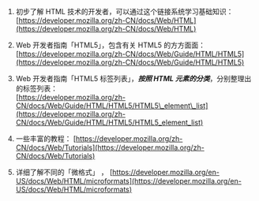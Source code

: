 1. 初步了解 HTML 技术的开发者，可以通过这个链接系统学习基础知识：[https://developer.mozilla.org/zh-CN/docs/Web/HTML](https://developer.mozilla.org/zh-CN/docs/Web/HTML)
2. Web 开发者指南「HTML5」，包含有关 HTML5 的方方面面：[https://developer.mozilla.org/zh-CN/docs/Web/Guide/HTML/HTML5](https://developer.mozilla.org/zh-CN/docs/Web/Guide/HTML/HTML5)

3. Web 开发者指南「HTML5 标签列表」，_**按照 HTML 元素的分类**_，分别整理出的标签列表：  
   [https://developer.mozilla.org/zh-CN/docs/Web/Guide/HTML/HTML5/HTML5\_element\_list](https://developer.mozilla.org/zh-CN/docs/Web/Guide/HTML/HTML5/HTML5_element_list)

4. 一些丰富的教程：
   [https://developer.mozilla.org/zh-CN/docs/Web/Tutorials](https://developer.mozilla.org/zh-CN/docs/Web/Tutorials)
5. 详细了解不同的「微格式」
   ，
   [https://developer.mozilla.org/en-US/docs/Web/HTML/microformats](https://developer.mozilla.org/en-US/docs/Web/HTML/microformats)



